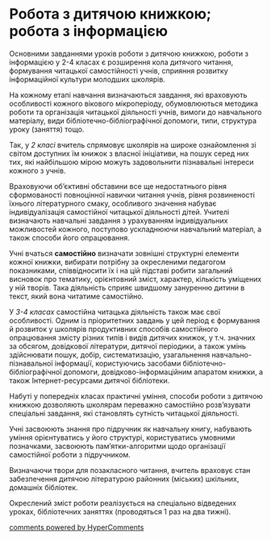 <div id="hypercomments_widget" class="js-hypercomments-widget invisible"></div>

Робота з дитячою книжкою; робота з інформацією
=============================================

Основними завданнями уроків роботи з дитячою книжкою, роботи з інформацією у 2-4 класах є розширення кола дитячого читання, формування читацької самостійності учнів, сприяння розвитку інформаційної культури молодших школярів. 

На кожному етапі навчання визначаються завдання, які враховують особливості кожного вікового мікроперіоду, обумовлюються методика роботи та організація читацької діяльності учнів, вимоги до навчального матеріалу, види бібліотечно-бібліографічної допомоги, типи, структура уроку (заняття) тощо.

Так, у *2 класі* вчитель спрямовує школярів на широке ознайомлення зі світом доступних їм книжок з власної ініціативи, на пошук серед них тих, які найбільшою мірою можуть задовольнити пізнавальні інтереси кожного з учнів.

Враховуючи об’єктивні обставини все ще недостатнього рівня сформованості повноцінної навички читання учнів, рівня розвиненості їхнього літературного смаку, особливого значення набуває індивідуалізація самостійної читацької діяльності дітей. Учителі визначають навчальні завдання з урахуванням індивідуальних можливостей кожного, поступово ускладнюючи навчальний матеріал, а також способи його опрацювання.

Учні вчаться **самостійно** визначати зовнішні структурні елементи кожної книжки, вибирати потрібну за окресленими педагогом показниками, співвідносити їх і на цій підставі робити загальний висновок про тематику, орієнтовний зміст, характер, кількість уміщених у ній творів. Така діяльність сприяє швидшому зануренню дитини в текст, який вона читатиме самостійно.

У *3-4 класах* самостійна читацька діяльність також має свої особливості. Одним із пріоритетних завдань у цей період є формування й розвиток у школярів продуктивних способів самостійного опрацювання змісту різних типів і видів дитячих книжок, у т.ч. значних за обсягом, довідкової літератури, дитячої періодики, а також умінь здійснювати пошук, добір, систематизацію, узагальнення навчально-пізнавальної інформації, користуючись засобами бібліотечно-бібліографічної допомоги, довідково-інформаційним апаратом книжки, а також Інтернет-ресурсами дитячої бібліотеки.

Набуті у попередніх класах практичні уміння, способи роботи з дитячою книжкою дозволяють школярам переважно самостійно розв’язувати спеціальні завдання, які становлять сутність читацької діяльності.

Учні засвоюють знання про підручник як навчальну книгу, набувають уміння орієнтуватись у його структурі, користуватись умовними позначками, засвоюють пам’ятки-алгоритми щодо організації самостійної роботи з підручником.

Визначаючи твори для позакласного читання, вчитель враховує стан забезпечення дитячою літературою районних (міських) шкільних, домашніх бібліотек.

Окреслений зміст роботи реалізується на спеціально відведених уроках, бібліотечних заняттях (проводяться 1 раз на два тижні). 


<div class="js-hypercomments-container">
<a href="http://hypercomments.com" class="hc-link" title="comments widget">comments powered by HyperComments</a>
</div>